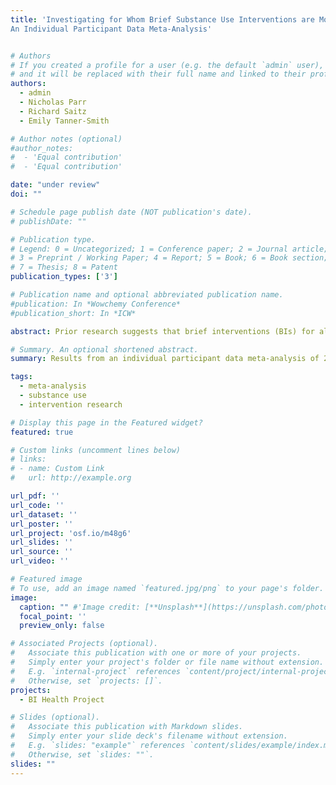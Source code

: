 ```yaml
---
title: 'Investigating for Whom Brief Substance Use Interventions are Most Effective: 
An Individual Participant Data Meta-Analysis'


# Authors
# If you created a profile for a user (e.g. the default `admin` user), write the username (folder name) here
# and it will be replaced with their full name and linked to their profile.
authors:
  - admin
  - Nicholas Parr
  - Richard Saitz
  - Emily Tanner-Smith

# Author notes (optional)
#author_notes:
#  - 'Equal contribution'
#  - 'Equal contribution'

date: "under review"
doi: ""

# Schedule page publish date (NOT publication's date).
# publishDate: ""

# Publication type.
# Legend: 0 = Uncategorized; 1 = Conference paper; 2 = Journal article;
# 3 = Preprint / Working Paper; 4 = Report; 5 = Book; 6 = Book section;
# 7 = Thesis; 8 = Patent
publication_types: ['3']

# Publication name and optional abbreviated publication name.
#publication: In *Wowchemy Conference*
#publication_short: In *ICW*

abstract: Prior research suggests that brief interventions (BIs) for alcohol and other drug use may vary in effectiveness across patient sociodemographic factors. The objective of this individual participant data (IPD) meta-analysis was to explore for whom BIs delivered in general healthcare settings are more or less effective. We examined variability in BI effects by patient age, sex, employment, education, relationship status, and baseline severity of substance use using a two-stage IPD meta-analysis approach. All trials included in a parent aggregate data meta-analysis (k = 116) were invited to contribute IPD, and 29 trials provided patient-level data (12,074 participants). Among females, BIs led to significant reductions in binge alcohol consumption (g ̅ = 0.09, 95% CI [0.03, 0.14]), frequency of alcohol consumption (g ̅ = 0.10, 95% CI [0.03, 0.17]), and alcohol-related consequences (g ̅  = 0.16, 95% CI [0.08, 0.25]), as well as greater substance use treatment utilization (g ̅ = 0.25, 95% CI [0.21, 0.30]). BIs yielded larger reductions in frequency of alcohol consumption at 3-month follow-up for individuals with less than a high school level education (g ̅ = 0.16, 95% CI [0.09, 0.22]). Given evidence demonstrating modest BI effects on alcohol use and mixed or null findings for BI effects on other drug use, BI research should continue to investigate potential drivers of effect magnitude and variation. 

# Summary. An optional shortened abstract.
summary: Results from an individual participant data meta-analysis of 29 trials and 12,074 participants show that brief interventions delivered in general healthcare settings are most effective in achieving reductions in alcohol use for women.

tags: 
  - meta-analysis
  - substance use
  - intervention research

# Display this page in the Featured widget?
featured: true

# Custom links (uncomment lines below)
# links:
# - name: Custom Link
#   url: http://example.org

url_pdf: ''
url_code: ''
url_dataset: ''
url_poster: ''
url_project: 'osf.io/m48g6'
url_slides: ''
url_source: ''
url_video: ''

# Featured image
# To use, add an image named `featured.jpg/png` to your page's folder.
image:
  caption: "" #'Image credit: [**Unsplash**](https://unsplash.com/photos/pLCdAaMFLTE)'
  focal_point: ''
  preview_only: false

# Associated Projects (optional).
#   Associate this publication with one or more of your projects.
#   Simply enter your project's folder or file name without extension.
#   E.g. `internal-project` references `content/project/internal-project/index.md`.
#   Otherwise, set `projects: []`.
projects:
  - BI Health Project

# Slides (optional).
#   Associate this publication with Markdown slides.
#   Simply enter your slide deck's filename without extension.
#   E.g. `slides: "example"` references `content/slides/example/index.md`.
#   Otherwise, set `slides: ""`.
slides: ""
---
```






